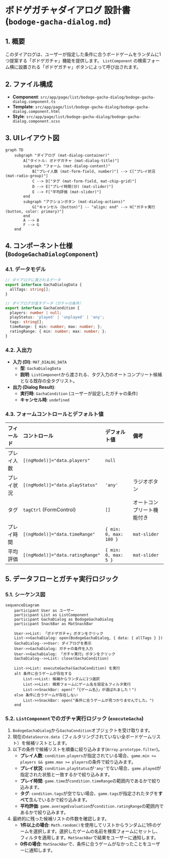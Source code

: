 # ボドゲガチャダイアログ 設計書 (`bodoge-gacha-dialog.md`)

## 1. 概要

このダイアログは、ユーザーが指定した条件に合うボードゲームをランダムに1つ提案する「ボドゲガチャ」機能を提供します。
`ListComponent` の検索フォーム横に設置される「ボドゲガチャ」ボタンによって呼び出されます。

## 2. ファイル構成

-   **Component**: `src/app/page/list/bodoge-gacha-dialog/bodoge-gacha-dialog.component.ts`
-   **Template**: `src/app/page/list/bodoge-gacha-dialog/bodoge-gacha-dialog.component.html`
-   **Style**: `src/app/page/list/bodoge-gacha-dialog/bodoge-gacha-dialog.component.scss`

## 3. UIレイアウト図

```mermaid
graph TD
    subgraph "ダイアログ (mat-dialog-container)"
        A["タイトル: ボドゲガチャ (mat-dialog-title)"]
        subgraph "フォーム (mat-dialog-content)"
            B["プレイ人数 (mat-form-field, number)"] --> C["プレイ状況 (mat-radio-group)"]
            C --> D["タグ (mat-form-field, mat-chip-grid)"]
            D --> E["プレイ時間(分) (mat-slider)"]
            E --> F["平均評価 (mat-slider)"]
        end
        subgraph "アクションボタン (mat-dialog-actions)"
            G["キャンセル (button)"] -- "align: end" --> H["ガチャ実行 (button, color: primary)"]
        end
        A --> B
        F --> G
    end
```

## 4. コンポーネント仕様 (`BodogeGachaDialogComponent`)

### 4.1. データモデル

```typescript
// ダイアログに渡されるデータ
export interface GachaDialogData {
  allTags: string[];
}

// ダイアログが返すデータ（ガチャの条件）
export interface GachaCondition {
  players: number | null;
  playStatus: 'played' | 'unplayed' | 'any';
  tags: string[];
  timeRange: { min: number; max: number; };
  ratingRange: { min: number; max: number; };
}
```

### 4.2. 入出力

-   **入力 (DI)**: `MAT_DIALOG_DATA`
    -   **型**: `GachaDialogData`
    -   **説明**: `ListComponent`から渡される、タグ入力のオートコンプリート候補となる既存の全タグリスト。
-   **出力 (Dialog Result)**:
    -   **実行時**: `GachaCondition` (ユーザーが設定したガチャの条件)
    -   **キャンセル時**: `undefined`

### 4.3. フォームコントロールとデフォルト値

| フィールド | コントロール | デフォルト値 | 備考 |
| :--- | :--- | :--- | :--- |
| プレイ人数 | `[(ngModel)]="data.players"` | `null` | |
| プレイ状況 | `[(ngModel)]="data.playStatus"` | `'any'` | ラジオボタン |
| タグ | `tagCtrl` (FormControl) | `[]` | オートコンプリート機能付き |
| プレイ時間 | `[(ngModel)]="data.timeRange"` | `{ min: 0, max: 180 }` | `mat-slider` |
| 平均評価 | `[(ngModel)]="data.ratingRange"` | `{ min: 0, max: 5 }` | `mat-slider` |

## 5. データフローとガチャ実行ロジック

### 5.1. シーケンス図

```mermaid
sequenceDiagram
    participant User as ユーザー
    participant List as ListComponent
    participant GachaDialog as BodogeGachaDialog
    participant SnackBar as MatSnackBar

    User->>List: 「ボドゲガチャ」ボタンをクリック
    List->>GachaDialog: open(BodogeGachaDialog, { data: { allTags } })
    GachaDialog-->>User: ダイアログを表示
    User->>GachaDialog: ガチャの条件を入力
    User->>GachaDialog: 「ガチャ実行」ボタンをクリック
    GachaDialog-->>List: close(GachaCondition)

    List->>List: executeGacha(GachaCondition) を実行
    alt 条件に合うゲームが存在する
        List->>List: 候補からランダムに1つ選択
        List->>List: 検索フォームにゲーム名を設定＆フィルタ実行
        List->>SnackBar: open("「{ゲーム名}」が選ばれました！")
    else 条件に合うゲームが存在しない
        List->>SnackBar: open("条件に合うゲームが見つかりませんでした。")
    end
```

### 5.2. `ListComponent`でのガチャ実行ロジック (`executeGacha`)

1.  `BodogeGachaDialog`から`GachaCondition`オブジェクトを受け取ります。
2.  現在の`dataSource.data`（フィルタリングされていない全ボードゲームリスト）を候補リストとします。
3.  以下の条件で候補リストを順番に絞り込みます(`Array.prototype.filter`)。
    -   **プレイ人数**: `condition.players`が指定されている場合、`game.min <= players && game.max >= players`の条件で絞り込みます。
    -   **プレイ状況**: `condition.playStatus`が`'any'`でない場合、`game.played`が指定された状態と一致するかで絞り込みます。
    -   **プレイ時間**: `game.time`が`condition.timeRange`の範囲内であるかで絞り込みます。
    -   **タグ**: `condition.tags`が空でない場合、`game.tags`が指定されたタグを**すべて**含んでいるかで絞り込みます。
    -   **平均評価**: `game.averageEvaluation`が`condition.ratingRange`の範囲内であるかで絞り込みます。
4.  最終的に残った候補リストの件数を確認します。
    -   **1件以上の場合**: `Math.random()`を使用してリストからランダムに1件のゲームを選択します。選択したゲームの名前を検索フォームにセットし、フィルタを適用します。`MatSnackBar`で結果をユーザーに通知します。
    -   **0件の場合**: `MatSnackBar`で、条件に合うゲームがなかったことをユーザーに通知します。